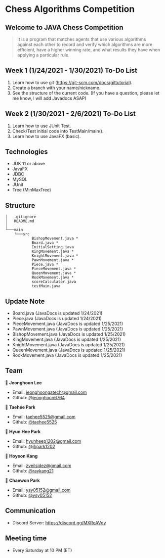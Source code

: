 # Chess Algorithms Competition

## Welcome to JAVA Chess Competition

> It is a program that matches agents that use various algorithms against each other to record and verify which algorithms are more efficient, have a higher winning rate, and what results they have when applying a particular rule.

## Week 1 (1/24/2021 - 1/30/2021) To-Do List
1. Learn how to use git (https://git-scm.com/docs/gittutorial).
2. Create a branch with your name/nickname.
3. See the structure of the current code. (If you have a question, please let me know, I will add Javadocs ASAP)

## Week 2 (1/30/2021 - 2/6/2021) To-Do List
1. Learn how to use JUnit Test.
2. Check/Test initial code into TestMain/main().
3. Learn how to use JavaFX (basic).

## Technologies
* JDK 11 or above
* JavaFX
* JDBC
* MySQL
* JUnit
* Tree (MinMaxTree)

## Structure
```
│   .gitignore
│   README.md
│
└───main
    └───src
            BishopMovement.java *
            Board.java *
            InitialSetting.java
            KingMovement.java *
            KnightMovement.java *
            PawnMovement.java *
            Piece.java *
            PieceMovement.java *
            QueenMovement.java *
            RookMovement.java *
            scoreCalculator.java
            testMain.java
```

## Update Note
* Board.java (JavaDocs is updated 1/24/2021)
* Piece.java (JavaDocs is updated 1/24/2021)
* PieceMovement.java (JavaDocs is updated 1/25/2021)
* PawnMovement.java (JavaDocs is updated 1/25/2021)
* BishopMovement.java (JavaDocs is updated 1/25/2021)
* KingMovement.java (JavaDocs is updated 1/25/2021)
* KnightMovement.java (JavaDocs is updated 1/25/2021)
* QueenMovement.java (JavaDocs is updated 1/25/2021)
* RookMovement.java (JavaDocs is updated 1/25/2021)

## Team
👤 **Jeonghoon Lee**
* Email: jeonghoongatech@gmail.com
* Github: [@jeonghoon6764](https://github.com/jeonghoon6764)

👤  **Taehee Park**
* Email: taehee5525@gmail.com
* Github: [@taehee5525](https://github.com/taehee5525)

👤 **Hyun Hee Park**
* Email: hyunheep1202@gmail.com
* Github: [@jhpark1202](https://github.com/jhpark1202)

👤 **Hoyeon Kang**
* Email: zveilsidez@gmail.com
* Github: [@raykang21](https://github.com/raykang21)

👤 **Chaewon Park**
* Email: ysy05152@gmail.com
* Github: [@ysy05152](https://github.com/ysy05152)

## Communication
* Discord Server: https://discord.gg/MXReAVdy

## Meeting time
* Every Saturday at 10 PM (ET)
